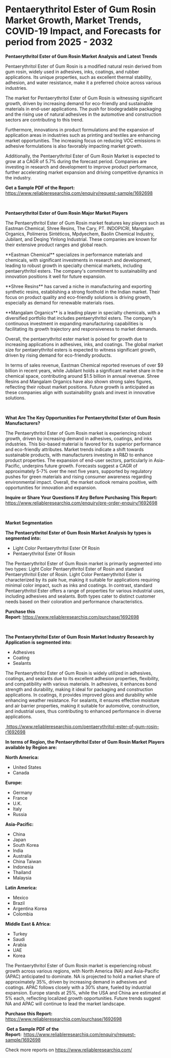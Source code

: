 <p><h1>Pentaerythritol Ester of Gum Rosin Market Growth, Market Trends, COVID-19 Impact, and Forecasts for period from 2025 - 2032</h1></p><p><strong>Pentaerythritol Ester of Gum Rosin Market Analysis and Latest Trends</strong></p>
<p><p>Pentaerythritol Ester of Gum Rosin is a modified natural resin derived from gum rosin, widely used in adhesives, inks, coatings, and rubber applications. Its unique properties, such as excellent thermal stability, adhesion, and water resistance, make it a preferred choice across various industries.</p><p>The market for Pentaerythritol Ester of Gum Rosin is witnessing significant growth, driven by increasing demand for eco-friendly and sustainable materials in end-user applications. The push for biodegradable packaging and the rising use of natural adhesives in the automotive and construction sectors are contributing to this trend.</p><p>Furthermore, innovations in product formulations and the expansion of application areas in industries such as printing and textiles are enhancing market opportunities. The increasing focus on reducing VOC emissions in adhesive formulations is also favorably impacting market growth.</p><p>Additionally, the Pentaerythritol Ester of Gum Rosin Market is expected to grow at a CAGR of 5.7% during the forecast period. Companies are investing in research and development to improve product performance, further accelerating market expansion and driving competitive dynamics in the industry.</p></p>
<p><strong>Get a Sample PDF of the Report:&nbsp;</strong> <a href="https://www.reliableresearchiq.com/enquiry/request-sample/1692698?utm_campaign=3433&utm_medium=2&utm_source=Github&utm_content=ia&utm_term=01042025&utm_id=pentaerythritol-ester-of-gum-rosin">https://www.reliableresearchiq.com/enquiry/request-sample/1692698</a></p>
<p>&nbsp;</p>
<p><strong>Pentaerythritol Ester of Gum Rosin Major Market Players</strong></p>
<p><p>The Pentaerythritol Ester of Gum Rosin market features key players such as Eastman Chemical, Shree Resins, The Cary, PT. INDOPICRI, Mangalam Organics, Polímeros Sintéticos, Mpdyechem, Baolin Chemical Industry, Jubilant, and Deqing Yinlong Industrial. These companies are known for their extensive product ranges and global reach.</p><p>**Eastman Chemical** specializes in performance materials and chemicals, with significant investments in research and development, leading to robust growth in specialty chemical markets, including pentaerythritol esters. The company's commitment to sustainability and innovation positions it well for future expansion.</p><p>**Shree Resins** has carved a niche in manufacturing and exporting synthetic resins, establishing a strong foothold in the Indian market. Their focus on product quality and eco-friendly solutions is driving growth, especially as demand for renewable materials rises.</p><p>**Mangalam Organics** is a leading player in specialty chemicals, with a diversified portfolio that includes pentaerythritol esters. The company's continuous investment in expanding manufacturing capabilities is facilitating its growth trajectory and responsiveness to market demands.</p><p>Overall, the pentaerythritol ester market is poised for growth due to increasing applications in adhesives, inks, and coatings. The global market size for pentaerythritol esters is expected to witness significant growth, driven by rising demand for eco-friendly products.</p><p>In terms of sales revenue, Eastman Chemical reported revenues of over $9 billion in recent years, while Jubilant holds a significant market share in the chemical space, contributing around $1.5 billion in annual revenue. Shree Resins and Mangalam Organics have also shown strong sales figures, reflecting their robust market positions. Future growth is anticipated as these companies align with sustainability goals and invest in innovative solutions.</p></p>
<p>&nbsp;</p>
<p><strong>What Are The Key Opportunities For Pentaerythritol Ester of Gum Rosin Manufacturers?</strong></p>
<p><p>The Pentaerythritol Ester of Gum Rosin market is experiencing robust growth, driven by increasing demand in adhesives, coatings, and inks industries. This bio-based material is favored for its superior performance and eco-friendly attributes. Market trends indicate a shift towards sustainable products, with manufacturers investing in R&D to enhance product properties. The expansion of end-user sectors, particularly in Asia-Pacific, underpins future growth. Forecasts suggest a CAGR of approximately 5-7% over the next five years, supported by regulatory pushes for green materials and rising consumer awareness regarding environmental impact. Overall, the market outlook remains positive, with opportunities for innovation and expansion.</p></p>
<p><strong>Inquire or Share Your Questions If Any Before Purchasing This Report:</strong> <a href="https://www.reliableresearchiq.com/enquiry/pre-order-enquiry/1692698?utm_campaign=3433&utm_medium=2&utm_source=Github&utm_content=ia&utm_term=01042025&utm_id=pentaerythritol-ester-of-gum-rosin">https://www.reliableresearchiq.com/enquiry/pre-order-enquiry/1692698</a></p>
<p>&nbsp;</p>
<p><strong>Market Segmentation</strong></p>
<p><strong>The Pentaerythritol Ester of Gum Rosin Market Analysis by types is segmented into:</strong></p>
<p><ul><li>Light Color Pentaerythritol Ester Of Rosin</li><li>Pentaerythritol Ester Of Rosin</li></ul></p>
<p><p>The Pentaerythritol Ester of Gum Rosin market is primarily segmented into two types: Light Color Pentaerythritol Ester of Rosin and standard Pentaerythritol Ester of Rosin. Light Color Pentaerythritol Ester is characterized by its pale hue, making it suitable for applications requiring minimal color impact, such as inks and coatings. In contrast, standard Pentaerythritol Ester offers a range of properties for various industrial uses, including adhesives and sealants. Both types cater to distinct customer needs based on their coloration and performance characteristics.</p></p>
<p><strong>Purchase this Report:&nbsp;</strong><a href="https://www.reliableresearchiq.com/purchase/1692698?utm_campaign=3433&utm_medium=2&utm_source=Github&utm_content=ia&utm_term=01042025&utm_id=pentaerythritol-ester-of-gum-rosin">https://www.reliableresearchiq.com/purchase/1692698</a></p>
<p>&nbsp;</p>
<p><strong>The Pentaerythritol Ester of Gum Rosin Market Industry Research by Application is segmented into:</strong></p>
<p><ul><li>Adhesives</li><li>Coating</li><li>Sealants</li></ul></p>
<p><p>The Pentaerythritol Ester of Gum Rosin is widely utilized in adhesives, coatings, and sealants due to its excellent adhesion properties, flexibility, and compatibility with various materials. In adhesives, it enhances bond strength and durability, making it ideal for packaging and construction applications. In coatings, it provides improved gloss and durability while enhancing weather resistance. For sealants, it ensures effective moisture and air barrier properties, making it suitable for automotive, construction, and industrial uses, thus contributing to enhanced performance in diverse applications.</p></p>
<p><a href="https://www.reliableresearchiq.com/pentaerythritol-ester-of-gum-rosin-r1692698?utm_campaign=3433&utm_medium=2&utm_source=Github&utm_content=ia&utm_term=01042025&utm_id=pentaerythritol-ester-of-gum-rosin">&nbsp;https://www.reliableresearchiq.com/pentaerythritol-ester-of-gum-rosin-r1692698</a></p>
<p><strong>In terms of Region, the Pentaerythritol Ester of Gum Rosin Market Players available by Region are:</strong></p>
<p>
    <p> <strong> North America: </strong>
        <ul>
            <li>United States</li>
            <li>Canada</li>
        </ul>
        </p> 
    <p> <strong> Europe: </strong>
        <ul>
            <li>Germany</li>
            <li>France</li>
            <li>U.K.</li>
            <li>Italy</li>
            <li>Russia</li>
        </ul>
        </p> 
    <p> <strong> Asia-Pacific: </strong>
        <ul>
            <li>China</li>
            <li>Japan</li>
            <li>South Korea</li>
            <li>India</li>
            <li>Australia</li>
            <li>China Taiwan</li>
            <li>Indonesia</li>
            <li>Thailand</li>
            <li>Malaysia</li>
        </ul>
        </p> 
    <p> <strong> Latin America: </strong>
        <ul>
            <li>Mexico</li>
            <li>Brazil</li>
            <li>Argentina Korea</li>
            <li>Colombia</li>
        </ul>
        </p> 
    <p> <strong> Middle East & Africa: </strong>
        <ul>
            <li>Turkey</li>
            <li>Saudi</li>
            <li>Arabia</li>
            <li>UAE</li>
            <li>Korea</li>
        </ul>
    </p>
    </p>
<p><p>The Pentaerythritol Ester of Gum Rosin market is experiencing robust growth across various regions, with North America (NA) and Asia-Pacific (APAC) anticipated to dominate. NA is projected to hold a market share of approximately 35%, driven by increasing demand in adhesives and coatings. APAC follows closely with a 30% share, fueled by industrial expansion. Europe stands at 25%, while the USA and China are estimated at 5% each, reflecting localized growth opportunities. Future trends suggest NA and APAC will continue to lead the market landscape.</p></p>
<p><strong>Purchase this Report: </strong><a href="https://www.reliableresearchiq.com/purchase/1692698?utm_campaign=3433&utm_medium=2&utm_source=Github&utm_content=ia&utm_term=01042025&utm_id=pentaerythritol-ester-of-gum-rosin">https://www.reliableresearchiq.com/purchase/1692698</a></p>
<p>&nbsp;<strong>Get a Sample PDF of the Report:&nbsp;&nbsp;</strong><a href="https://www.reliableresearchiq.com/enquiry/request-sample/1692698?utm_campaign=3433&utm_medium=2&utm_source=Github&utm_content=ia&utm_term=01042025&utm_id=pentaerythritol-ester-of-gum-rosin">https://www.reliableresearchiq.com/enquiry/request-sample/1692698</a></p>
<p><strong></strong></p>
<p>Check more reports on <a href="https://www.reliableresearchiq.com/?utm_campaign=3433&utm_medium=2&utm_source=Github&utm_content=ia&utm_term=01042025&utm_id=pentaerythritol-ester-of-gum-rosin">https://www.reliableresearchiq.com/</a></p>